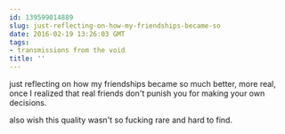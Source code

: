```yaml
---
id: 139599014889
slug: just-reflecting-on-how-my-friendships-became-so
date: 2016-02-19 13:26:03 GMT
tags:
- transmissions from the void
title: ''
---
```

just reflecting on how my friendships became so much better,  more real, once I realized that real friends don't punish you for making your own decisions. 

also wish this quality wasn't so fucking rare and hard to find.